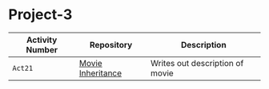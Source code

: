 # Project-3
| Activity Number  | Repository | Description |
|---| --- | --- |
| `Act21` | [Movie Inheritance](https://github.com/mitchmic/Project-3/tree/main/Act21/src) | Writes out description of movie |
